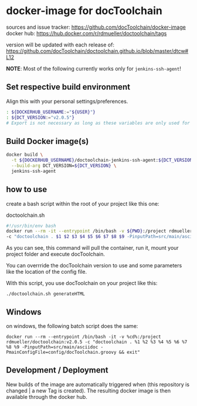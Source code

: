# docker-image for docToolchain

sources and issue tracker: https://github.com/docToolchain/docker-image
docker hub: https://hub.docker.com/r/rdmueller/doctoolchain/tags

version will be updated with each release of: https://github.com/docToolchain/doctoolchain.github.io/blob/master/dtcw#L12

**NOTE**: Most of the following currently works only for `jenkins-ssh-agent`!

## Set respective build environment

Align this with your personal settings/preferences.

```bash
: ${DOCKERHUB_USERNAME:="${USER}"}
: ${DCT_VERSION:="v2.0.5"}
# Export is not necessary as long as these variables are only used for local shell calls
```

## Build Docker image(s)

```bash
docker build \
  -t ${DOCKERHUB_USERNAME}/doctoolchain-jenkins-ssh-agent:${DCT_VERSION} \
  --build-arg DCT_VERSION=${DCT_VERSION} \
  jenkins-ssh-agent
```


## how to use

create a bash script within the root of your project like this one:

doctoolchain.sh
```bash
#!/usr/bin/env bash
docker run --rm -it --entrypoint /bin/bash -v ${PWD}:/project rdmueller/doctoolchain:v2.0.5 \
-c "doctoolchain . $1 $2 $3 $4 $5 $6 $7 $8 $9 -PinputPath=src/main/asciidoc -PmainConfigFile=config/docToolchain.groovy && exit"
```

As you can see, this command will pull the container, run it, mount your project folder and execute docToolchain.

You can overrride the docToolchain version to use and some parameters like the location of the config file.

With this script, you use docToolchain on your project like this:

    ./doctoolchain.sh generateHTML

## Windows

on windows, the following batch script does the same:

```
docker run --rm --entrypoint /bin/bash -it -v %cd%:/project rdmueller/doctoolchain:v2.0.5 -c "doctoolchain . %1 %2 %3 %4 %5 %6 %7 %8 %9 -PinputPath=src/main/asciidoc -PmainConfigFile=config/docToolchain.groovy && exit"
```

## Development / Deployment

New builds of the image are automatically triggered when (this repository is changed | a new Tag is created).
The resulting docker image is then available through the docker hub.
